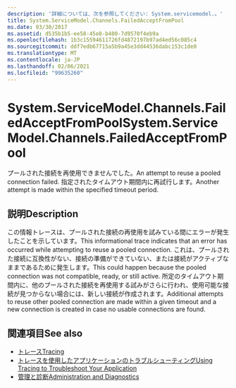 ```yaml
---
description: '詳細については、次を参照してください: System.servicemodel.。'
title: System.ServiceModel.Channels.FailedAcceptFromPool
ms.date: 03/30/2017
ms.assetid: d535b1b5-ee58-45e8-b400-7d9570f4eb9a
ms.openlocfilehash: 1b3c15594611726fd4872197b97ad4ed56c085c4
ms.sourcegitcommit: ddf7edb67715a5b9a45e3dd44536dabc153c1de0
ms.translationtype: MT
ms.contentlocale: ja-JP
ms.lasthandoff: 02/06/2021
ms.locfileid: "99635260"
---
```

# <a name="systemservicemodelchannelsfailedacceptfrompool"></a><span data-ttu-id="fd7e4-103">System.ServiceModel.Channels.FailedAcceptFromPool</span><span class="sxs-lookup"><span data-stu-id="fd7e4-103">System.ServiceModel.Channels.FailedAcceptFromPool</span></span>

<span data-ttu-id="fd7e4-104">プールされた接続を再使用できませんでした。</span><span class="sxs-lookup"><span data-stu-id="fd7e4-104">An attempt to reuse a pooled connection failed.</span></span> <span data-ttu-id="fd7e4-105">指定されたタイムアウト期間内に再試行します。</span><span class="sxs-lookup"><span data-stu-id="fd7e4-105">Another attempt is made within the specified timeout period.</span></span>  
  
## <a name="description"></a><span data-ttu-id="fd7e4-106">説明</span><span class="sxs-lookup"><span data-stu-id="fd7e4-106">Description</span></span>  

 <span data-ttu-id="fd7e4-107">この情報トレースは、プールされた接続の再使用を試みている間にエラーが発生したことを示しています。</span><span class="sxs-lookup"><span data-stu-id="fd7e4-107">This informational trace indicates that an error has occurred while attempting to reuse a pooled connection.</span></span> <span data-ttu-id="fd7e4-108">これは、プールされた接続に互換性がない、接続の準備ができていない、または接続がアクティブなままであるために発生します。</span><span class="sxs-lookup"><span data-stu-id="fd7e4-108">This could happen because the pooled connection was not compatible, ready, or still active.</span></span> <span data-ttu-id="fd7e4-109">所定のタイムアウト期間内に、他のプールされた接続を再使用する試みがさらに行われ、使用可能な接続が見つからない場合には、新しい接続が作成されます。</span><span class="sxs-lookup"><span data-stu-id="fd7e4-109">Additional attempts to reuse other pooled connection are made within a given timeout and a new connection is created in case no usable connections are found.</span></span>  
  
## <a name="see-also"></a><span data-ttu-id="fd7e4-110">関連項目</span><span class="sxs-lookup"><span data-stu-id="fd7e4-110">See also</span></span>

- [<span data-ttu-id="fd7e4-111">トレース</span><span class="sxs-lookup"><span data-stu-id="fd7e4-111">Tracing</span></span>](index.md)
- [<span data-ttu-id="fd7e4-112">トレースを使用したアプリケーションのトラブルシューティング</span><span class="sxs-lookup"><span data-stu-id="fd7e4-112">Using Tracing to Troubleshoot Your Application</span></span>](using-tracing-to-troubleshoot-your-application.md)
- [<span data-ttu-id="fd7e4-113">管理と診断</span><span class="sxs-lookup"><span data-stu-id="fd7e4-113">Administration and Diagnostics</span></span>](../index.md)
